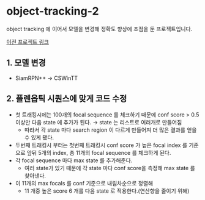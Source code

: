 # object-tracking-2
object tracking 에 이어서 모델을 변경해 정확도 향상에 초점을 둔 프로젝트입니다.

[이전 프로젝트 링크](https://github.com/jjuun0/object-tracking)

## 1. 모델 변경
- SiamRPN++ → CSWinTT

## 2. 플렌옵틱 시퀀스에 맞게 코드 수정
- 첫 트래킹시에는 100개의 focal sequence 를 체크하기 때문에 conf score > 0.5 이상만 다음 state 에 추가가 된다. → state 는 리스트로 여러개로 만들어짐
    - 따라서 각 state 마다 search region 이 다르게 만들어져 더 많은 결과를 얻을 수 있게 됐다.
- 두번째 트래킹시 부터는 첫번째 트래킹시 conf score 가 높은 focal index 를 기준으로 앞뒤 5개의 index, 총 11개의 focal sequence 를 체크하게 된다.
- 각 focal sequence 마다 max state 를 추가해준다.
    - 여러 state가 있기 때문에 각 state 마다 conf score을 측정해 max state 를 찾아낸다.
- 이 11개의 max focals 를 conf 기준으로 내림차순으로 정렬해
    - 11 개중 높은 score 6 개를 다음 state 로 적용한다.(연산향을 줄이기 위해)
